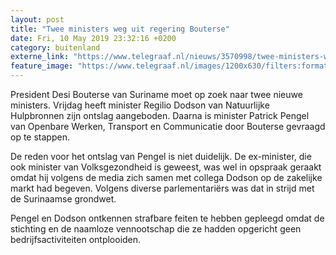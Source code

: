 ```yaml
---
layout: post
title: "Twee ministers weg uit regering Bouterse"
date: Fri, 10 May 2019 23:32:16 +0200
category: buitenland
externe_link: "https://www.telegraaf.nl/nieuws/3570998/twee-ministers-weg-uit-regering-bouterse"
feature_image: "https://www.telegraaf.nl/images/1200x630/filters:format(jpeg):quality(80)/cdn-kiosk-api.telegraaf.nl/0bd5b81e-736c-11e9-ad86-0218eaf05005.jpg"
---
```


<p class="intro">President Desi Bouterse van Suriname moet op zoek naar twee nieuwe ministers. Vrijdag heeft minister Regilio Dodson van Natuurlijke Hulpbronnen zijn ontslag aangeboden. Daarna is minister Patrick Pengel van Openbare Werken, Transport en Communicatie door Bouterse gevraagd op te stappen.</p> <p>De reden voor het ontslag van Pengel is niet duidelijk. De ex-minister, die ook minister van Volksgezondheid is geweest, was wel in opspraak geraakt omdat hij volgens de media zich samen met collega Dodson op de zakelijke markt had begeven. Volgens diverse parlementariërs was dat in strijd met de Surinaamse grondwet.</p><p>Pengel en Dodson ontkennen strafbare feiten te hebben gepleegd omdat de stichting en de naamloze vennootschap die ze hadden opgericht geen bedrijfsactiviteiten ontplooiden.</p>
